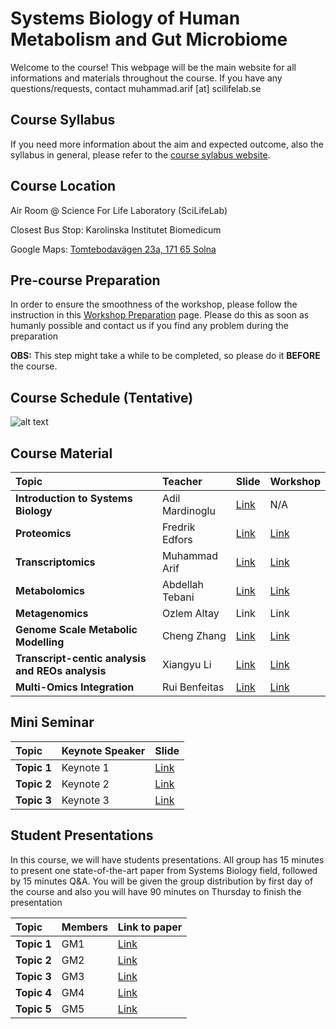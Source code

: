 #  Systems Biology of Human Metabolism and Gut Microbiome

Welcome to the course! This webpage will be the main website for all informations and materials throughout the course. If you have any questions/requests, contact muhammad.arif [at] scilifelab.se

## Course Syllabus

If you need more information about the aim and expected outcome, also the syllabus in general, please refer to the [course sylabus website](http://sysmedicine.com/courses/phd2020/).

## Course Location

Air Room @ Science For Life Laboratory (SciLifeLab)

Closest Bus Stop: Karolinska Institutet Biomedicum

Google Maps: [Tomtebodavägen 23a, 171 65 Solna](https://goo.gl/maps/nBkAmDXNd7te1He47)

## Pre-course Preparation

In order to ensure the smoothness of the workshop, please follow the instruction in this [Workshop Preparation](https://github.com/sysmedicine/phd2020/tree/master/LabPrep) page. Please do this as soon as humanly possible and contact us if you find any problem during the preparation

**OBS:** This step might take a while to be completed, so please do it **BEFORE** the course.

## Course Schedule (Tentative)

![alt text](https://github.com/sysmedicine/phd2020/raw/master/img/schedule.png "Schedule")

## Course Material

| Topic| Teacher| Slide| Workshop|
|:-|:-|:-|:-|
| **Introduction to Systems Biology**| Adil Mardinoglu| [Link]() | N/A  |
| **Proteomics**| Fredrik Edfors| [Link]() | [Link]()  |
| **Transcriptomics**| Muhammad Arif| [Link]() | [Link]()  |
| **Metabolomics**| Abdellah Tebani| [Link]() | [Link]()  |
| **Metagenomics**| Ozlem Altay| Link | Link  |
| **Genome Scale Metabolic Modelling**| Cheng Zhang | [Link]() | [Link]()  |
| **Transcript-centic analysis and REOs analysis**| Xiangyu Li | [Link]() | [Link]()  |
| **Multi-Omics Integration**| Rui Benfeitas| [Link]() | [Link]()  |

## Mini Seminar

| Topic        | Keynote Speaker | Slide|
|:-|:-|:-|
| **Topic 1**| Keynote 1| [Link]() |
| **Topic 2**| Keynote 2| [Link]()  |
| **Topic 3**| Keynote 3| [Link]()  |

## Student Presentations
In this course, we will have students presentations. All group has 15 minutes to present one state-of-the-art paper from Systems Biology field, followed by 15 minutes Q&A. You will be given the group distribution by first day of the course and also you will have 90 minutes on Thursday to finish the presentation

| Topic        | Members | Link to paper|
|:-|:-|:-|
| **Topic 1**| GM1 | [Link]()  |
| **Topic 2**| GM2 | [Link]()  |
| **Topic 3**| GM3 | [Link]()  |
| **Topic 4**| GM4 | [Link]()  |
| **Topic 5**| GM5 | [Link]()  |
